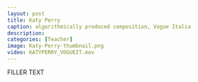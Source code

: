 ```yaml
---
layout: post
title: Katy Perry
caption: algorithmically produced composition, Vogue Italia
description: 
categories: [Teacher]
image: Katy-Perry-thumbnail.png
video: KATYPERRY_VOGUEIT.mov
---
```

FILLER TEXT

